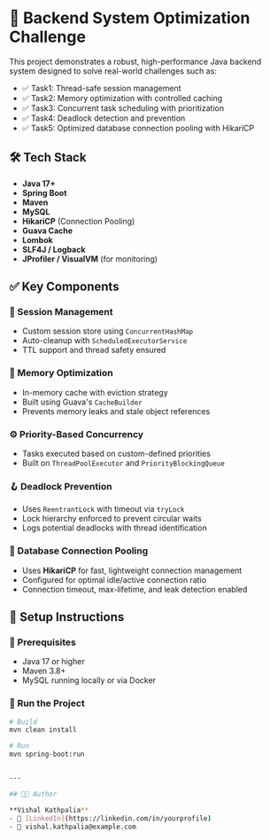 # 🚀 Backend System Optimization Challenge
This project demonstrates a robust, high-performance Java backend system designed to solve real-world challenges such as:

- ✅ Task1: Thread-safe session management  
- ✅ Task2: Memory optimization with controlled caching  
- ✅ Task3: Concurrent task scheduling with prioritization  
- ✅ Task4: Deadlock detection and prevention  
- ✅ Task5: Optimized database connection pooling with HikariCP  

## 🛠 Tech Stack

- **Java 17+**
- **Spring Boot**
- **Maven**
- **MySQL**
- **HikariCP** (Connection Pooling)
- **Guava Cache**
- **Lombok**
- **SLF4J / Logback**
- **JProfiler / VisualVM** (for monitoring)

## ✅ Key Components

### 🔐 Session Management
- Custom session store using `ConcurrentHashMap`
- Auto-cleanup with `ScheduledExecutorService`
- TTL support and thread safety ensured

### 🧠 Memory Optimization
- In-memory cache with eviction strategy
- Built using Guava's `CacheBuilder`
- Prevents memory leaks and stale object references

### ⚙️ Priority-Based Concurrency
- Tasks executed based on custom-defined priorities
- Built on `ThreadPoolExecutor` and `PriorityBlockingQueue`

### 🪝 Deadlock Prevention
- Uses `ReentrantLock` with timeout via `tryLock`
- Lock hierarchy enforced to prevent circular waits
- Logs potential deadlocks with thread identification

### 🧵 Database Connection Pooling
- Uses **HikariCP** for fast, lightweight connection management
- Configured for optimal idle/active connection ratio
- Connection timeout, max-lifetime, and leak detection enabled


## 🔧 Setup Instructions

### 🧰 Prerequisites

- Java 17 or higher
- Maven 3.8+
- MySQL running locally or via Docker

### 🚀 Run the Project

```bash
# Build
mvn clean install

# Run
mvn spring-boot:run


---

## 👨‍💻 Author

**Vishal Kathpalia**  
- 🔗 [LinkedIn](https://linkedin.com/in/yourprofile)  
- 📧 vishal.kathpalia@example.com

